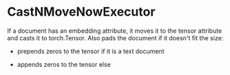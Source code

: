 # CastNMoveNowExecutor

If a document has an embedding attribute, it moves it to the tensor attribute and casts it to torch.Tensor.
Also pads the document if it doesn't fit the size:

- prepends zeros to the tensor if it is a text document
    
- appends zeros to the tensor else
